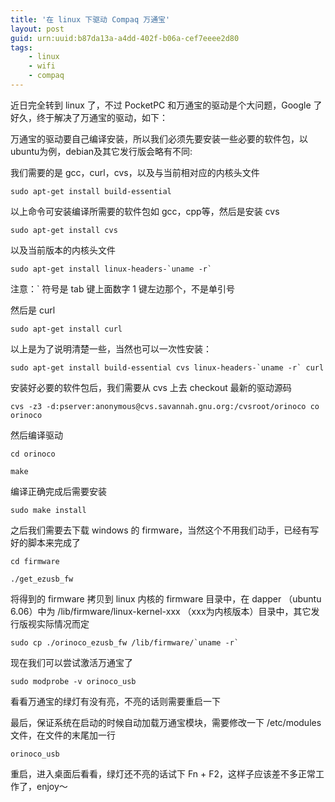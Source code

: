 ```yaml
---
title: '在 linux 下驱动 Compaq 万通宝'
layout: post
guid: urn:uuid:b87da13a-a4dd-402f-b06a-cef7eeee2d80
tags:
    - linux
    - wifi
    - compaq
---
```


近日完全转到 linux 了，不过 PocketPC 和万通宝的驱动是个大问题，Google 了好久，终于解决了万通宝的驱动，如下：

万通宝的驱动要自己编译安装，所以我们必须先要安装一些必要的软件包，以ubuntu为例，debian及其它发行版会略有不同:

我们需要的是 gcc，curl，cvs，以及与当前相对应的内核头文件

    sudo apt-get install build-essential

以上命令可安装编译所需要的软件包如 gcc，cpp等，然后是安装 cvs

    sudo apt-get install cvs

以及当前版本的内核头文件

    sudo apt-get install linux-headers-`uname -r`

注意：` 符号是 tab 键上面数字 1 键左边那个，不是单引号

然后是 curl

    sudo apt-get install curl

以上是为了说明清楚一些，当然也可以一次性安装：

    sudo apt-get install build-essential cvs linux-headers-`uname -r` curl

安装好必要的软件包后，我们需要从 cvs 上去 checkout 最新的驱动源码

    cvs -z3 -d:pserver:anonymous@cvs.savannah.gnu.org:/cvsroot/orinoco co orinoco

然后编译驱动

    cd orinoco

    make

编译正确完成后需要安装

    sudo make install

之后我们需要去下载 windows 的 firmware，当然这个不用我们动手，已经有写好的脚本来完成了

    cd firmware

    ./get_ezusb_fw

将得到的 firmware 拷贝到 linux 内核的 firmware 目录中，在 dapper （ubuntu 6.06）中为 /lib/firmware/linux-kernel-xxx （xxx为内核版本）目录中，其它发行版视实际情况而定

    sudo cp ./orinoco_ezusb_fw /lib/firmware/`uname -r`

现在我们可以尝试激活万通宝了

    sudo modprobe -v orinoco_usb

看看万通宝的绿灯有没有亮，不亮的话则需要重启一下

最后，保证系统在启动的时候自动加载万通宝模块，需要修改一下 /etc/modules 文件，在文件的末尾加一行

    orinoco_usb

重启，进入桌面后看看，绿灯还不亮的话试下 Fn + F2，这样子应该差不多正常工作了，enjoy～

